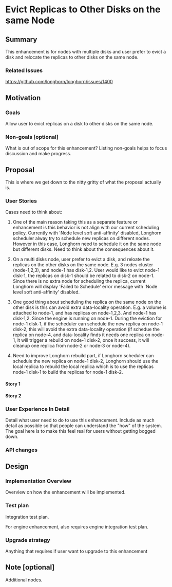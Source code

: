 # Evict Replicas to Other Disks on the same Node

## Summary
This enhancement is for nodes with multiple disks and user prefer to evict a disk and relocate the replicas to other disks on the same node.

### Related Issues

https://github.com/longhorn/longhorn/issues/1400

## Motivation

### Goals
Allow user to evict replicas on a disk to other disks on the same node.

### Non-goals [optional]

What is out of scope for this enhancement? Listing non-goals helps to focus discussion and make progress.

## Proposal

This is where we get down to the nitty gritty of what the proposal actually is.

### User Stories
Cases need to think about:

1. One of the main reason taking this as a separate feature or enhancement is this behavior is not align with our current scheduling policy. Currently with 'Node level soft anti-affinity' disabled, Longhorn scheduler alway try to schedule new replicas on different nodes. However in this case, Longhorn need to schedule it on the same node but different disks. Need to think about the consequences about it.

2. On a multi disks node, user prefer to evict a disk, and reloate the replicas on the other disks on the same node. E.g. 3 nodes cluster (node-1,2,3), and node-1 has disk-1,2. User would like to evict node-1 disk-1, the replicas on disk-1 should be related to disk-2 on node-1. Since there is no extra node for scheduling the replica, current Longhorn will display 'Failed to Schedule' error message with 'Node level soft anti-affinity' disabled.

3. One good thing about scheduling the replica on the same node on the other disk is this can avoid extra data-locality operation. E.g. a volume is attached to node-1, and has replicas on node-1,2,3. And node-1 has disk-1,2. Since the engine is running on node-1. During the eviction for node-1 disk-1, if the scheduler can schedule the new replica on node-1 disk-2, this will avoid the extra data-locality operation (if schedue the replica on node-4, and data-locality finds it needs one replica on node-1, it will trigger a rebuild on node-1 disk-2, once it success, it will cleanup one replica from node-2 or node-3 or node-4).

4. Need to improve Longhorn rebuild part, if Longhorn scheduler can schedule the new replica on node-1 disk-2, Longhorn should use the local replica to rebuild the local replica which is to use the replicas node-1 disk-1 to build the replicas for node-1 disk-2.

#### Story 1
#### Story 2

### User Experience In Detail

Detail what user need to do to use this enhancement. Include as much detail as possible so that people can understand the "how" of the system. The goal here is to make this feel real for users without getting bogged down.

### API changes

## Design

### Implementation Overview

Overview on how the enhancement will be implemented.

### Test plan

Integration test plan.

For engine enhancement, also requires engine integration test plan.

### Upgrade strategy

Anything that requires if user want to upgrade to this enhancement

## Note [optional]

Additional nodes.
